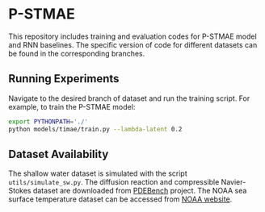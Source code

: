 # P-STMAE

This repository includes training and evaluation codes for P-STMAE model and RNN baselines. The specific version of code for different datasets can be found in the corresponding branches.

## Running Experiments

Navigate to the desired branch of dataset and run the training script. For example, to train the P-STMAE model:

```sh
export PYTHONPATH='./'
python models/timae/train.py --lambda-latent 0.2
```

## Dataset Availability

The shallow water dataset is simulated with the script `utils/simulate_sw.py`. The diffusion reaction and compressible Navier-Stokes dataset are downloaded from [PDEBench](https://github.com/pdebench/PDEBench) project. The NOAA sea surface temperature dataset can be accessed from [NOAA website](https://www.ncei.noaa.gov/products/optimum-interpolation-sst).
